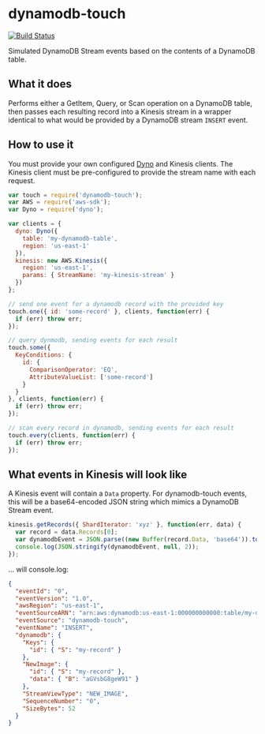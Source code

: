 # dynamodb-touch

[![Build Status](https://travis-ci.org/mapbox/dynamodb-touch.svg?branch=master)](https://travis-ci.org/mapbox/dynamodb-touch)

Simulated DynamoDB Stream events based on the contents of a DynamoDB table.

## What it does

Performs either a GetItem, Query, or Scan operation on a DynamoDB table, then
passes each resulting record into a Kinesis stream in a wrapper identical to
what would be provided by a DynamoDB stream `INSERT` event.

## How to use it

You must provide your own configured [Dyno](https://github.com/mapbox/dyno) and
Kinesis clients. The Kinesis client must be pre-configured to provide the stream
name with each request.

```js
var touch = require('dynamodb-touch');
var AWS = require('aws-sdk');
var Dyno = require('dyno');

var clients = {
  dyno: Dyno({
    table: 'my-dynamodb-table',
    region: 'us-east-1'
  }),
  kinesis: new AWS.Kinesis({
    region: 'us-east-1',
    params: { StreamName: 'my-kinesis-stream' }
  })
};

// send one event for a dynamodb record with the provided key
touch.one({ id: 'some-record' }, clients, function(err) {
  if (err) throw err;
});

// query dynmodb, sending events for each result
touch.some({
  KeyConditions: {
    id: {
      ComparisonOperator: 'EQ',
      AttributeValueList: ['some-record']
    }
  }
}, clients, function(err) {
  if (err) throw err;
});

// scan every record in dynamodb, sending events for each result
touch.every(clients, function(err) {
  if (err) throw err;
});
```

## What events in Kinesis will look like

A Kinesis event will contain a `Data` property. For dynamodb-touch events, this
will be a base64-encoded JSON string which mimics a DynamoDB Stream event.

```js
kinesis.getRecords({ ShardIterator: 'xyz' }, function(err, data) {
  var record = data.Records[0];
  var dynamodbEvent = JSON.parse((new Buffer(record.Data, 'base64')).toString());
  console.log(JSON.stringify(dynamodbEvent, null, 2));
});
```

... will console.log:

```json
{
  "eventId": "0",
  "eventVersion": "1.0",
  "awsRegion": "us-east-1",
  "eventSourceARN": "arn:aws:dynamodb:us-east-1:000000000000:table/my-dynamodb-table/dynamodb-touch",
  "eventSource": "dynamodb-touch",
  "eventName": "INSERT",
  "dynamodb": {
    "Keys": {
      "id": { "S": "my-record" }
    },
    "NewImage": {
      "id": { "S": "my-record" },
      "data": { "B": "aGVsbG8geW91" }
    },
    "StreamViewType": "NEW_IMAGE",
    "SequenceNumber": "0",
    "SizeBytes": 52
  }
}
```
